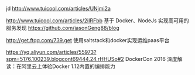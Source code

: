 jd
http://www.tuicool.com/articles/UNjmi2a


http://www.tuicool.com/articles/2iIRFbb
基于 Docker、NodeJs 实现高可用的服务发现
 https://github.com/jasonGeng88/blog

 http://get.ftqq.com/739.get
 使用saltstack和docker实现运维paas平台

 https://yq.aliyun.com/articles/55973?spm=5176.100239.blogcont69444.24.rHHUSo#2
 DockerCon 2016 深度解读：在阿里云上体验Docker 1.12内置的编排能力